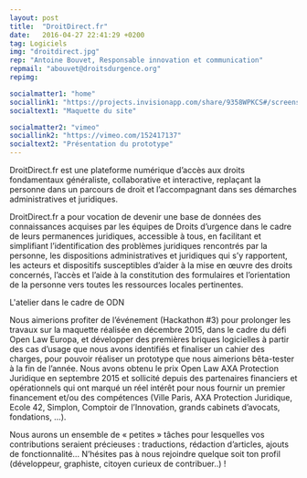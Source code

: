 ```yaml
---
layout: post
title:  "DroitDirect.fr"
date:   2016-04-27 22:41:29 +0200
tag: Logiciels
img: "droitdirect.jpg"
rep: "Antoine Bouvet, Responsable innovation et communication"
repmail: "abouvet@droitsdurgence.org"
repimg:

socialmatter1: "home"
sociallink1: "https://projects.invisionapp.com/share/9358WPKCS#/screens/123326556"
socialtext1: "Maquette du site"

socialmatter2: "vimeo"
sociallink2: "https://vimeo.com/152417137"
socialtext2: "Présentation du prototype"
---
```


DroitDirect.fr est une plateforme numérique d’accès aux droits fondamentaux généraliste, collaborative et interactive, replaçant la personne dans un parcours de droit et l’accompagnant dans ses démarches administratives et juridiques.

DroitDirect.fr a pour vocation de devenir une base de données des connaissances acquises par les équipes de Droits d’urgence dans le cadre de leurs permanences juridiques, accessible à tous, en facilitant et simplifiant l’identification des problèmes juridiques rencontrés par la personne, les dispositions administratives et juridiques qui s’y rapportent, les acteurs et dispositifs susceptibles d’aider à la mise en œuvre des droits concernés, l’accès et l’aide à la constitution des formulaires et l’orientation de la personne vers toutes les ressources locales pertinentes.

L'atelier dans le cadre de ODN

Nous aimerions profiter de l’événement (Hackathon #3) pour prolonger les travaux sur la maquette réalisée en décembre 2015, dans le cadre du défi Open Law Europa, et développer des premières briques logicielles à partir des cas d’usage que nous avons identifiés et finaliser un cahier des charges, pour pouvoir réaliser un prototype que nous aimerions bêta-tester à la fin de l’année. Nous avons obtenu le prix Open Law AXA Protection Juridique en septembre 2015 et sollicité depuis des partenaires financiers et opérationnels qui ont marqué un réel intérêt pour nous fournir un premier financement et/ou des compétences (Ville Paris, AXA Protection Juridique, Ecole 42, Simplon, Comptoir de l’Innovation, grands cabinets d’avocats, fondations, …).

Nous aurons un ensemble de « petites » tâches pour lesquelles vos contributions seraient précieuses : traductions, rédaction d’articles, ajouts de fonctionnalité… N’hésites pas à nous rejoindre quelque soit ton profil (développeur, graphiste, citoyen curieux de contribuer..) !



